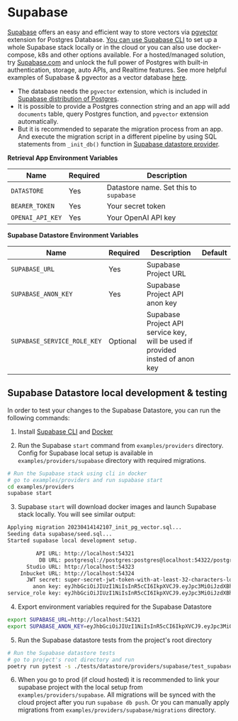 # Supabase

[Supabase](https://supabase.com/blog/openai-embeddings-postgres-vector) offers an easy and efficient way to store vectors via [pgvector](https://github.com/pgvector/pgvector) extension for Postgres Database. [You can use Supabase CLI](https://github.com/supabase/cli) to set up a whole Supabase stack locally or in the cloud or you can also use docker-compose, k8s and other options available. For a hosted/managed solution, try [Supabase.com](https://supabase.com/) and unlock the full power of Postgres with built-in authentication, storage, auto APIs, and Realtime features. See more helpful examples of Supabase & pgvector as a vector database [here](https://github.com/supabase-community/nextjs-openai-doc-search).

- The database needs the `pgvector` extension, which is included in [Supabase distribution of Postgres](https://github.com/supabase/postgres).
- It is possible to provide a Postgres connection string and an app will add `documents` table, query Postgres function, and `pgvector` extension automatically.
- But it is recommended to separate the migration process from an app. And execute the migration script in a different pipeline by using SQL statements from `_init_db()` function in [Supabase datastore provider](/datastore/providers/supabase_datastore.py).

**Retrieval App Environment Variables**

| Name             | Required | Description                            |
| ---------------- | -------- | -------------------------------------- |
| `DATASTORE`      | Yes      | Datastore name. Set this to `supabase` |
| `BEARER_TOKEN`   | Yes      | Your secret token                      |
| `OPENAI_API_KEY` | Yes      | Your OpenAI API key                    |

**Supabase Datastore Environment Variables**

| Name                        | Required | Description                                                                   | Default |
| --------------------------- | -------- | ----------------------------------------------------------------------------- | ------- |
| `SUPABASE_URL`              | Yes      | Supabase Project URL                                                          |         |
| `SUPABASE_ANON_KEY`         | Yes      | Supabase Project API anon key                                                 |         |
| `SUPABASE_SERVICE_ROLE_KEY` | Optional | Supabase Project API service key, will be used if provided insted of anon key |         |

## Supabase Datastore local development & testing

In order to test your changes to the Supabase Datastore, you can run the following commands:

1. Install [Supabase CLI](https://github.com/supabase/cli) and [Docker](https://docs.docker.com/get-docker/)

2. Run the Supabase `start` command from `examples/providers` directory. Config for Supabase local setup is available in `examples/providers/supabase` directory with required migrations.

```bash
# Run the Supabase stack using cli in docker
# go to examples/providers and run supabase start
cd examples/providers
supabase start
```

3. Supabase `start` will download docker images and launch Supabase stack locally. You will see similar output:

```bash
Applying migration 20230414142107_init_pg_vector.sql...
Seeding data supabase/seed.sql...
Started supabase local development setup.

         API URL: http://localhost:54321
          DB URL: postgresql://postgres:postgres@localhost:54322/postgres
      Studio URL: http://localhost:54323
    Inbucket URL: http://localhost:54324
      JWT secret: super-secret-jwt-token-with-at-least-32-characters-long
        anon key: eyJhbGciOiJIUzI1NiIsInR5cCI6IkpXVCJ9.eyJpc3MiOiJzdXBhYmFzZS1kZW1vIiwicm9sZSI6ImFub24iLCJleHAiOjE5ODM4MTI5OTZ9.CRXP1A7WOeoJeXxjNni43kdQwgnWNReilDMblYTn_I0
service_role key: eyJhbGciOiJIUzI1NiIsInR5cCI6IkpXVCJ9.eyJpc3MiOiJzdXBhYmFzZS1kZW1vIiwicm9sZSI6InNlcnZpY2Vfcm9sZSIsImV4cCI6MTk4MzgxMjk5Nn0.EGIM96RAZx35lJzdJsyH-qQwv8Hdp7fsn3W0YpN81IU
```

4. Export environment variables required for the Supabase Datastore

```bash
export SUPABASE_URL=http://localhost:54321
export SUPABASE_ANON_KEY=eyJhbGciOiJIUzI1NiIsInR5cCI6IkpXVCJ9.eyJpc3MiOiJzdXBhYmFzZS1kZW1vIiwicm9sZSI6ImFub24iLCJleHAiOjE5ODM4MTI5OTZ9.CRXP1A7WOeoJeXxjNni43kdQwgnWNReilDMblYTn_I0
```

5. Run the Supabase datastore tests from the project's root directory

```bash
# Run the Supabase datastore tests
# go to project's root directory and run
poetry run pytest -s ./tests/datastore/providers/supabase/test_supabase_datastore.py
```

6. When you go to prod (if cloud hosted) it is recommended to link your supabase project with the local setup from `examples/providers/supabase`. All migrations will be synced with the cloud project after you run `supabase db push`. Or you can manually apply migrations from `examples/providers/supabase/migrations` directory.
